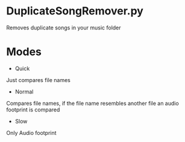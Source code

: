 DuplicateSongRemover.py
=======================

Removes duplicate songs in your music folder

Modes
=====

- Quick

Just compares file names

- Normal

Compares file names, if the file name resembles another file an audio footprint is compared

- Slow

Only Audio footprint 

